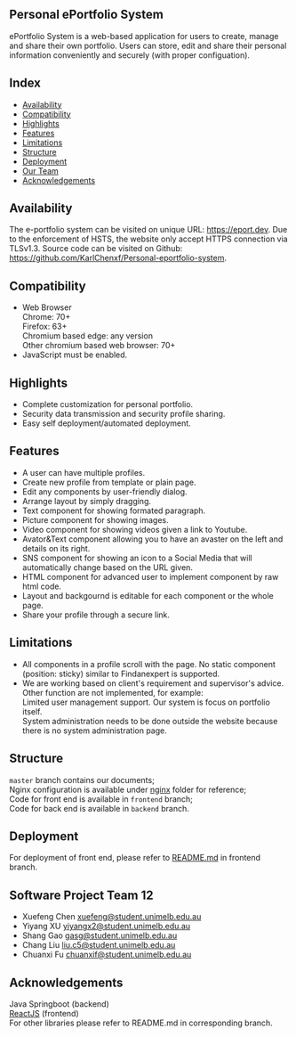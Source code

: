 ## Personal ePortfolio System

ePortfolio System is a web-based application for users to create, manage and share their own portfolio. Users can store, edit and share their personal information conveniently and securely (with proper configuation).

Index
-----
* [Availability](#availability)
* [Compatibility](#Compatibility)
* [Highlights](#highlights)
* [Features](#features)
* [Limitations](#limitations)
* [Structure](#structure)
* [Deployment](#deployment)
* [Our Team](#software-project-team-12)
* [Acknowledgements](#acknowledgements)

Availability
------------
The e-portfolio system can be visited on unique URL: https://eport.dev. Due to the enforcement of HSTS, the website only accept HTTPS connection via TLSv1.3. Source code can be visited on Github: https://github.com/KarlChenxf/Personal-eportfolio-system.

Compatibility
--------
* Web Browser<br />
	Chrome: 70+<br />
	Firefox: 63+<br />
	Chromium based edge: any version<br />
	Other chromium based web browser: 70+<br />
* JavaScript must be enabled.

Highlights
----------
* Complete customization for personal portfolio.
* Security data transmission and security profile sharing.
* Easy self deployment/automated deployment.

Features
--------
* A user can have multiple profiles.
* Create new profile from template or plain page.
* Edit any components by user-friendly dialog.
* Arrange layout by simply dragging.
* Text component for showing formated paragraph.
* Picture component for showing images.
* Video component for showing videos given a link to Youtube.
* Avator&Text component allowing you to have an avaster on the left and details on its right.
* SNS component for showing an icon to a Social Media that will automatically change based on the URL given.
* HTML component for advanced user to implement component by raw html code.
* Layout and backgournd is editable for each component or the whole page.
* Share your profile through a secure link.

Limitations
-----------
* All components in a profile scroll with the page. No static component (position: sticky) similar to Findanexpert is supported.
* We are working based on client's requirement and supervisor's advice. Other function are not implemented, for example:<br />
	Limited user management support. Our system is focus on portfolio itself.<br />
	System administration needs to be done outside the website because there is no system administration page.

Structure
---------------
`master` branch contains our documents;<br/>
Nginx configuration is available under [nginx](nginx) folder for reference;<br/>
Code for front end is available in `frontend` branch;<br/>
Code for back end is available in `backend` branch.

Deployment
---------------
For deployment of front end, please refer to [README.md](../frontend/README.md) in frontend branch.

Software Project Team 12
---------------
+ Xuefeng Chen	xuefeng@student.unimelb.edu.au	
+ Yiyang XU	yiyangx2@student.unimelb.edu.au
+ Shang Gao	gasg@student.unimelb.edu.au	
+ Chang Liu	liu.c5@student.unimelb.edu.au	
+ Chuanxi Fu	chuanxif@student.unimelb.edu.au	

Acknowledgements
----------------

Java Springboot (backend)<br />
[ReactJS](https://github.com/facebook/react) (frontend)<br />
For other libraries please refer to README.md in corresponding branch.


